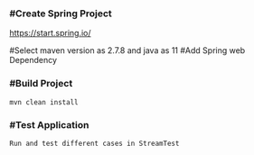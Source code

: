 ### **#Create Spring Project**

https://start.spring.io/

#Select maven version as 2.7.8 and java as 11
#Add Spring web Dependency


### **#Build Project**
```agsl
mvn clean install
```


### **#Test Application**
```agsl
Run and test different cases in StreamTest
```


